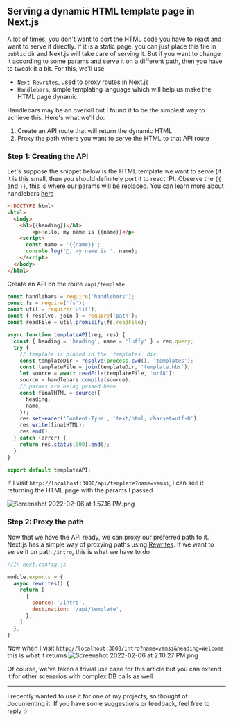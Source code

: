 ## Serving a dynamic HTML template page in Next.js

A lot of times, you don't want to port the HTML code you have to react and want to serve it directly. If it is a static page, you can just place this file in `public` dir and Next.js will take care of serving it. But if you want to change it according to some params and serve it on a different path, then you have to tweak it a bit. For this, we'll use 
- `Next Rewrites`, used to proxy routes in Next.js
- `Handlebars`, simple templating language which will help us make the HTML page dynamic

Handlebars may be an overkill but I found it to be the simplest way to achieve this. Here's what we'll do:

1. Create an API route that will return the dynamic HTML
2. Proxy the path where you want to serve the HTML to that API route

### Step 1: Creating the API 

Let's suppose the snippet below is the HTML template we want to serve (if it is this small, then you should definitely port it to react :P). Observe the `{{` and `}}`, this is where our params will be replaced. You can learn more about handlebars [here](https://handlebarsjs.com/)

```html
<!DOCTYPE html>
<html>
  <body>
    <h1>{{heading}}</h1>
		<p>Hello, my name is {{name}}</p>
    <script>
      const name = '{{name}}';
      console.log('👋, my name is ', name);
    </script>
  </body>
</html>
```

Create an API on the route `/api/template`

```js
const handlebars = require('handlebars');
const fs = require('fs');
const util = require('util');
const { resolve, join } = require('path');
const readFile = util.promisify(fs.readFile);

async function templateAPI(req, res) {
  const { heading = 'heading', name = 'luffy' } = req.query;
  try {
    // template is placed in the `templates` dir
    const templateDir = resolve(process.cwd(), 'templates');
    const templateFile = join(templateDir, 'template.hbs');
    let source = await readFile(templateFile, 'utf8');
    source = handlebars.compile(source);
    // params are being passed here
    const finalHTML = source({
      heading,
      name,
    });
    res.setHeader('Content-Type', 'text/html; charset=utf-8');
    res.write(finalHTML);
    res.end();
  } catch (error) {
    return res.status(500).end();
  }
}

export default templateAPI;
```

If I visit `http://localhost:3000/api/template?name=vamsi`, I can see it returning the HTML page with the params I passed

![Screenshot 2022-02-06 at 1.57.16 PM.png](https://cdn.hashnode.com/res/hashnode/image/upload/v1644136253857/X5jD_QMz-.png)


### Step 2: Proxy the path

Now that we have the API ready, we can proxy our preferred path to it. Next.js has a simple way of proxying paths using [Rewrites](https://nextjs.org/docs/api-reference/next.config.js/rewrites). If we want to serve it on path `/intro`, this is what we have to do 

```js
//In next.config.js

module.exports = {
  async rewrites() {
    return [
      {
        source: '/intro',
        destination: '/api/template',
      },
    ]
  },
}
```
Now when I visit `http://localhost:3000/intro?name=vamsi&heading=Welcome` this is what it returns
![Screenshot 2022-02-06 at 2.10.27 PM.png](https://cdn.hashnode.com/res/hashnode/image/upload/v1644136841159/8TcELenaB.png)

Of course, we've taken a trivial use case for this article but you can extend it for other scenarios with complex DB calls as well.

---
I recently wanted to use it for one of my projects, so thought of documenting it. If you have some suggestions or feedback, feel free to reply :)




